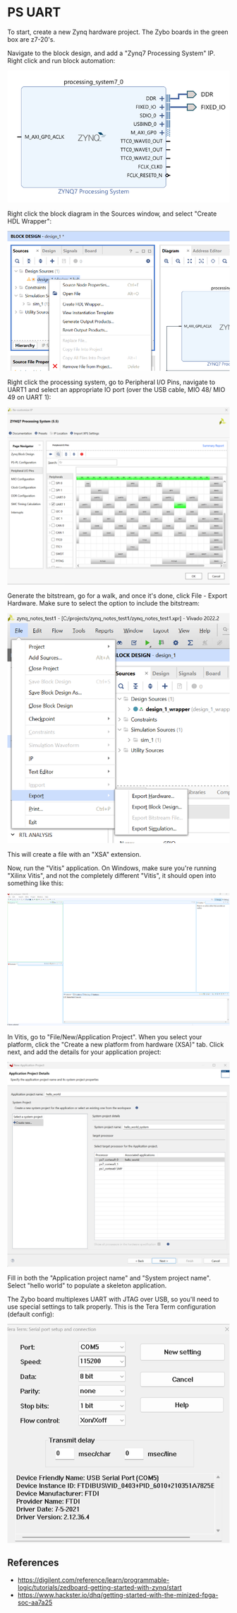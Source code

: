 # PS UART

To start, create a new Zynq hardware project. The Zybo boards in the green box are z7-20's.

Navigate to the block design, and add a "Zynq7 Processing System" IP. Right click and run block automation:

![zynq7 processing system added](rsrc/1_zynq7ps.png)

Right click the block diagram in the Sources window, and select "Create HDL Wrapper":

![hdl wrapper](rsrc/3_hdlwrap.png)

Right click the processing system, go to Peripheral I/O Pins, navigate to UART1 and select an appropriate IO port (over the USB cable, MIO 48/ MIO 49 on UART 1):

![uart1 port select](rsrc/AXI_UART_Zynq.png)

Generate the bitstream, go for a walk, and once it's done, click File - Export Hardware. Make sure to select the option to include the bitstream:

![export hardware](rsrc/4_exporthdl.png)

This will create a file with an "XSA" extension.

Now, run the "Vitis" application. On Windows, make sure you're running "Xilinx Vitis", and not the completely different "Vitis", it should open into something like this:

![vitis](rsrc/5_vitis.png)

In Vitis, go to "File/New/Application Project". When you select your platform, click the "Create a new platform from hardware (XSA)" tab. Click next, and add the details for your application project:

![vitis again](rsrc/6_app_project.png)

Fill in both the "Application project name" and "System project name". Select "hello world" to populate a skeleton application.

The Zybo board multiplexes UART with JTAG over USB, so you'll need to use special settings to talk properly. This is the Tera Term configuration (default config):

![tera term](rsrc/tera_term.png)

## References

- https://digilent.com/reference/learn/programmable-logic/tutorials/zedboard-getting-started-with-zynq/start
- https://www.hackster.io/dhq/getting-started-with-the-minized-fpga-soc-aa7a25
